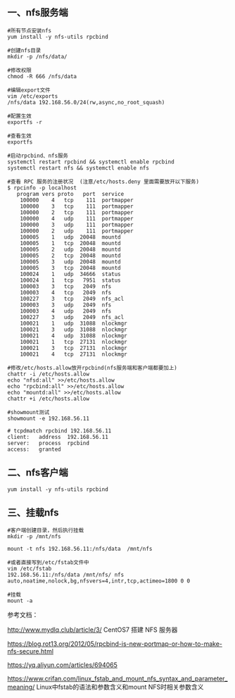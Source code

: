 ## 一、nfs服务端
```
#所有节点安装nfs
yum install -y nfs-utils rpcbind

#创建nfs目录
mkdir -p /nfs/data/

#修改权限
chmod -R 666 /nfs/data

#编辑export文件
vim /etc/exports
/nfs/data 192.168.56.0/24(rw,async,no_root_squash)

#配置生效
exportfs -r

#查看生效
exportfs

#启动rpcbind、nfs服务
systemctl restart rpcbind && systemctl enable rpcbind
systemctl restart nfs && systemctl enable nfs

#查看 RPC 服务的注册状况  (注意/etc/hosts.deny 里面需要放开以下服务)
$ rpcinfo -p localhost      
   program vers proto   port  service
    100000    4   tcp    111  portmapper
    100000    3   tcp    111  portmapper
    100000    2   tcp    111  portmapper
    100000    4   udp    111  portmapper
    100000    3   udp    111  portmapper
    100000    2   udp    111  portmapper
    100005    1   udp  20048  mountd
    100005    1   tcp  20048  mountd
    100005    2   udp  20048  mountd
    100005    2   tcp  20048  mountd
    100005    3   udp  20048  mountd
    100005    3   tcp  20048  mountd
    100024    1   udp  34666  status
    100024    1   tcp   7951  status
    100003    3   tcp   2049  nfs
    100003    4   tcp   2049  nfs
    100227    3   tcp   2049  nfs_acl
    100003    3   udp   2049  nfs
    100003    4   udp   2049  nfs
    100227    3   udp   2049  nfs_acl
    100021    1   udp  31088  nlockmgr
    100021    3   udp  31088  nlockmgr
    100021    4   udp  31088  nlockmgr
    100021    1   tcp  27131  nlockmgr
    100021    3   tcp  27131  nlockmgr
    100021    4   tcp  27131  nlockmgr

#修改/etc/hosts.allow放开rpcbind(nfs服务端和客户端都要加上)
chattr -i /etc/hosts.allow
echo "nfsd:all" >>/etc/hosts.allow
echo "rpcbind:all" >>/etc/hosts.allow
echo "mountd:all" >>/etc/hosts.allow
chattr +i /etc/hosts.allow

#showmount测试
showmount -e 192.168.56.11

# tcpdmatch rpcbind 192.168.56.11
client:   address  192.168.56.11
server:   process  rpcbind
access:   granted
```

## 二、nfs客户端
```
yum install -y nfs-utils rpcbind
```

## 三、挂载nfs
```
#客户端创建目录，然后执行挂载
mkdir -p /mnt/nfs

mount -t nfs 192.168.56.11:/nfs/data  /mnt/nfs

#或者直接写到/etc/fstab文件中
vim /etc/fstab
192.168.56.11:/nfs/data /mnt/nfs/ nfs auto,noatime,nolock,bg,nfsvers=4,intr,tcp,actimeo=1800 0 0

#挂载
mount -a
```

参考文档：

http://www.mydlq.club/article/3/  CentOS7 搭建 NFS 服务器

https://blog.rot13.org/2012/05/rpcbind-is-new-portmap-or-how-to-make-nfs-secure.html   

https://yq.aliyun.com/articles/694065

https://www.crifan.com/linux_fstab_and_mount_nfs_syntax_and_parameter_meaning/  Linux中fstab的语法和参数含义和mount NFS时相关参数含义
